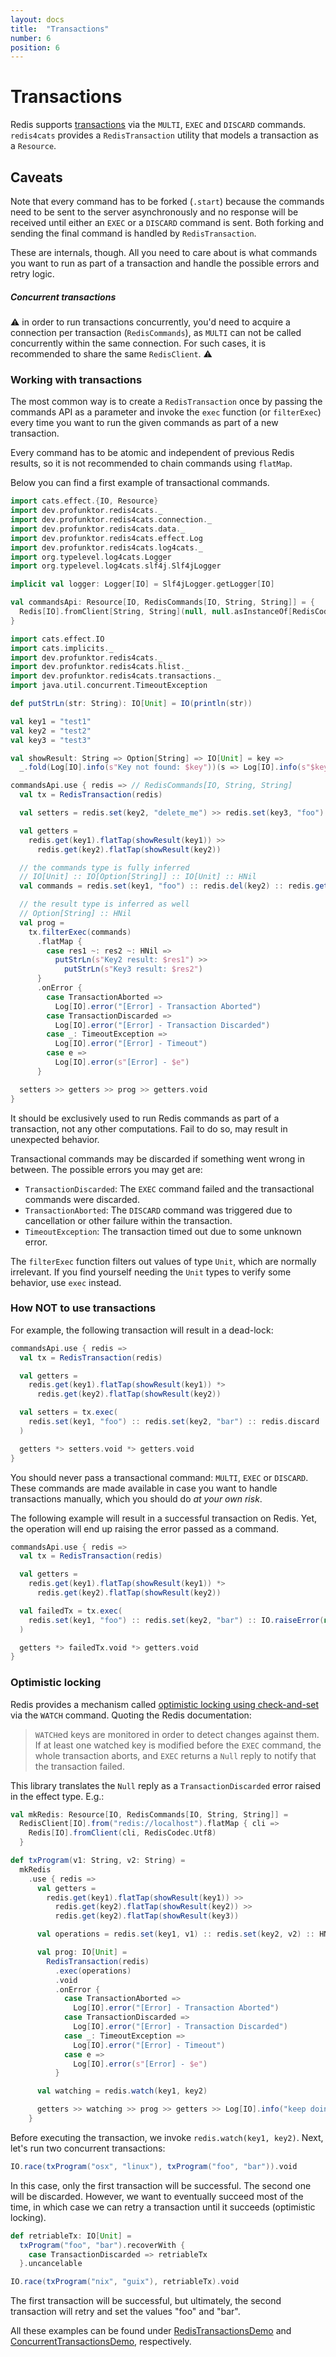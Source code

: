```yaml
---
layout: docs
title:  "Transactions"
number: 6
position: 6
---
```


# Transactions

Redis supports [transactions](https://redis.io/topics/transactions) via the `MULTI`, `EXEC` and `DISCARD` commands. `redis4cats` provides a `RedisTransaction` utility that models a transaction as a `Resource`.

## Caveats

Note that every command has to be forked (`.start`) because the commands need to be sent to the server asynchronously and no response will be received until either an `EXEC` or a `DISCARD` command is sent. Both forking and sending the final command is handled by `RedisTransaction`.

These are internals, though. All you need to care about is what commands you want to run as part of a transaction and handle the possible errors and retry logic.

##### Concurrent transactions

⚠️ in order to run transactions concurrently, you'd need to acquire a connection per transaction (`RedisCommands`), as `MULTI` can not be called concurrently within the same connection. For such cases, it is recommended to share the same `RedisClient`. ⚠️

### Working with transactions

The most common way is to create a `RedisTransaction` once by passing the commands API as a parameter and invoke the `exec` function (or `filterExec`) every time you want to run the given commands as part of a new transaction.

Every command has to be atomic and independent of previous Redis results, so it is not recommended to chain commands using `flatMap`.

Below you can find a first example of transactional commands.

```scala mdoc:invisible
import cats.effect.{IO, Resource}
import dev.profunktor.redis4cats._
import dev.profunktor.redis4cats.connection._
import dev.profunktor.redis4cats.data._
import dev.profunktor.redis4cats.effect.Log
import dev.profunktor.redis4cats.log4cats._
import org.typelevel.log4cats.Logger
import org.typelevel.log4cats.slf4j.Slf4jLogger

implicit val logger: Logger[IO] = Slf4jLogger.getLogger[IO]

val commandsApi: Resource[IO, RedisCommands[IO, String, String]] = {
  Redis[IO].fromClient[String, String](null, null.asInstanceOf[RedisCodec[String, String]])
}
```

```scala mdoc:silent
import cats.effect.IO
import cats.implicits._
import dev.profunktor.redis4cats._
import dev.profunktor.redis4cats.hlist._
import dev.profunktor.redis4cats.transactions._
import java.util.concurrent.TimeoutException

def putStrLn(str: String): IO[Unit] = IO(println(str))

val key1 = "test1"
val key2 = "test2"
val key3 = "test3"

val showResult: String => Option[String] => IO[Unit] = key =>
  _.fold(Log[IO].info(s"Key not found: $key"))(s => Log[IO].info(s"$key: $s"))

commandsApi.use { redis => // RedisCommands[IO, String, String]
  val tx = RedisTransaction(redis)

  val setters = redis.set(key2, "delete_me") >> redis.set(key3, "foo")

  val getters =
    redis.get(key1).flatTap(showResult(key1)) >>
      redis.get(key2).flatTap(showResult(key2))

  // the commands type is fully inferred
  // IO[Unit] :: IO[Option[String]] :: IO[Unit] :: HNil
  val commands = redis.set(key1, "foo") :: redis.del(key2) :: redis.get(key3) :: HNil

  // the result type is inferred as well
  // Option[String] :: HNil
  val prog =
    tx.filterExec(commands)
      .flatMap {
        case res1 ~: res2 ~: HNil =>
          putStrLn(s"Key2 result: $res1") >>
            putStrLn(s"Key3 result: $res2")
      }
      .onError {
        case TransactionAborted =>
          Log[IO].error("[Error] - Transaction Aborted")
        case TransactionDiscarded =>
          Log[IO].error("[Error] - Transaction Discarded")
        case _: TimeoutException =>
          Log[IO].error("[Error] - Timeout")
        case e =>
          Log[IO].error(s"[Error] - $e")
      }

  setters >> getters >> prog >> getters.void
}
```

It should be exclusively used to run Redis commands as part of a transaction, not any other computations. Fail to do so, may result in unexpected behavior.

Transactional commands may be discarded if something went wrong in between. The possible errors you may get are:

- `TransactionDiscarded`: The `EXEC` command failed and the transactional commands were discarded.
- `TransactionAborted`: The `DISCARD` command was triggered due to cancellation or other failure within the transaction.
- `TimeoutException`: The transaction timed out due to some unknown error.

The `filterExec` function filters out values of type `Unit`, which are normally irrelevant. If you find yourself needing the `Unit` types to verify some behavior, use `exec` instead.

### How NOT to use transactions

For example, the following transaction will result in a dead-lock:

```scala mdoc:silent
commandsApi.use { redis =>
  val tx = RedisTransaction(redis)

  val getters =
    redis.get(key1).flatTap(showResult(key1)) *>
      redis.get(key2).flatTap(showResult(key2))

  val setters = tx.exec(
    redis.set(key1, "foo") :: redis.set(key2, "bar") :: redis.discard :: HNil
  )

  getters *> setters.void *> getters.void
}
```

You should never pass a transactional command: `MULTI`, `EXEC` or `DISCARD`. These commands are made available in case you want to handle transactions manually, which you should do *at your own risk*.

The following example will result in a successful transaction on Redis. Yet, the operation will end up raising the error passed as a command.

```scala mdoc:silent
commandsApi.use { redis =>
  val tx = RedisTransaction(redis)

  val getters =
    redis.get(key1).flatTap(showResult(key1)) *>
      redis.get(key2).flatTap(showResult(key2))

  val failedTx = tx.exec(
    redis.set(key1, "foo") :: redis.set(key2, "bar") :: IO.raiseError(new Exception("boom")) :: HNil
  )

  getters *> failedTx.void *> getters.void
}
```

### Optimistic locking

Redis provides a mechanism called [optimistic locking using check-and-set](https://redis.io/topics/transactions#optimistic-locking-using-check-and-set) via the `WATCH` command. Quoting the Redis documentation:

> `WATCH`ed keys are monitored in order to detect changes against them. If at least one watched key is modified before the `EXEC` command, the whole transaction aborts, and `EXEC` returns a `Null` reply to notify that the transaction failed.

This library translates the `Null` reply as a `TransactionDiscarded` error raised in the effect type. E.g.:

```scala mdoc:silent
val mkRedis: Resource[IO, RedisCommands[IO, String, String]] =
  RedisClient[IO].from("redis://localhost").flatMap { cli =>
    Redis[IO].fromClient(cli, RedisCodec.Utf8)
  }

def txProgram(v1: String, v2: String) =
  mkRedis
    .use { redis =>
      val getters =
        redis.get(key1).flatTap(showResult(key1)) >>
          redis.get(key2).flatTap(showResult(key2)) >>
          redis.get(key2).flatTap(showResult(key3))

      val operations = redis.set(key1, v1) :: redis.set(key2, v2) :: HNil

      val prog: IO[Unit] =
        RedisTransaction(redis)
          .exec(operations)
          .void
          .onError {
            case TransactionAborted =>
              Log[IO].error("[Error] - Transaction Aborted")
            case TransactionDiscarded =>
              Log[IO].error("[Error] - Transaction Discarded")
            case _: TimeoutException =>
              Log[IO].error("[Error] - Timeout")
            case e =>
              Log[IO].error(s"[Error] - $e")
          }

      val watching = redis.watch(key1, key2)

      getters >> watching >> prog >> getters >> Log[IO].info("keep doing stuff...")
    }
```

Before executing the transaction, we invoke `redis.watch(key1, key2)`. Next, let's run two concurrent transactions:

```scala mdoc:silent
IO.race(txProgram("osx", "linux"), txProgram("foo", "bar")).void
```

In this case, only the first transaction will be successful. The second one will be discarded. However, we want to eventually succeed most of the time, in which case we can retry a transaction until it succeeds (optimistic locking).

```scala mdoc:silent
def retriableTx: IO[Unit] =
  txProgram("foo", "bar").recoverWith {
    case TransactionDiscarded => retriableTx
  }.uncancelable

IO.race(txProgram("nix", "guix"), retriableTx).void
```

The first transaction will be successful, but ultimately, the second transaction will retry and set the values "foo" and "bar".

All these examples can be found under [RedisTransactionsDemo](https://github.com/profunktor/redis4cats/blob/master/modules/examples/src/main/scala/dev/profunktor/redis4cats/RedisTransactionsDemo.scala) and [ConcurrentTransactionsDemo](https://github.com/profunktor/redis4cats/blob/master/modules/examples/src/main/scala/dev/profunktor/redis4cats/ConcurrentTransactionsDemo.scala), respectively.
